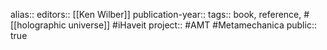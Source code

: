 alias::
editors:: [[Ken Wilber]] 
publication-year::
tags:: book, reference, #[[holographic universe]] #iHaveit 
project:: #AMT #Metamechanica 
public:: true
